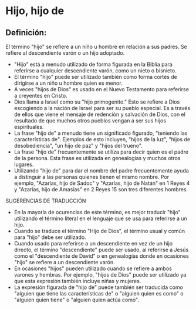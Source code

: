 # Hijo, hijo de

## Definición: 

El término "hijo" se refiere a un niño u hombre en relación a sus padres.  Se refiere al  descendiente varón o un hijo adoptado.

* "Hijo" está a menudo utilizado de forma figurada en la Biblia para referirse a cualquier descendiente varón, como un nieto o bisnieto.
* El término "hijo" puede ser utilizado también como forma cortés de dirigirse a un niño u hombre quien es menor.
* A veces "hijos de Dios" es usado en el Nuevo Testamento para referirse a creyentes en Cristo.
* Dios llama a Israel como su "hijo primogenito." Esto se refiere a Dios escogiendo a la nación de Israel para ser su pueblo especial. Es a través de ellos que viene el mensaje de redención y salvación de Dios, con el resultado de que muchos otros pueblos vengan a ser sus hijos espirituales.
* La frase "hijo de" a menudo tiene un significado figurado, "teniendo las características de".  Ejemplos de esto incluyen, "hijos de la luz", "hijos de desobediencia", "un hijo de paz" y "hijos del trueno".
* La frase "hijo de" frecuentemente se utiliza para decir quien es el padre de la persona.  Esta frase es utilizada en genealogías y muchos otros lugares.
* Utilizando "hijo de" para dar el nombre del padre frecuentemente ayuda a distinguir a las personas quienes tienen el mismo nombre.  Por ejemplo, "Azarías, hijo de Sadoc" y "Azarías, hijo de Natán" en 1 Reyes 4 y "Azarías, hijo de Amasías" en 2 Reyes 15 son tres diferentes hombres.

SUGERENCIAS DE TRADUCCIÓN

* En la mayoría de ocurencias de este término, es mejor traducir "hijo" utilizando el término literal en el lenguaje que se usa para referirse a un hijo.
* Cuando se traduce el término "Hijo de Dios", el término usual y común para "hijo" debe ser utilizado.
* Cuando usado para referirse a un descendiente en vez de un hijo directo, el término "descendiente" puede ser usado, al referirse a Jesús como el "descendiente de David" o en genealogías donde en ocasiones "hijo" se refiere a un descendiente varón.
* En ocasiones "hijos" pueden utilizado cuando se refiere a ambos varones y hembras.  Por ejemplo, "hijos de Dios" puede ser utilizado ya que esta expresión también incluye niñas y mujeres.
* La expresión figurada de "hijo de" puede también ser traducida como "alguien que tiene las características de" o "alguien quien es como" o "alguien quien tiene" o "alguien quien actúa como".

